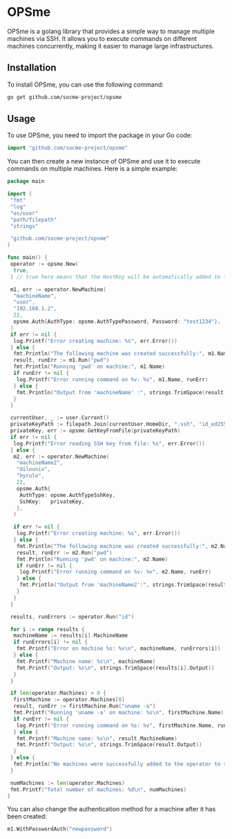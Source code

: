 # OPSme

OPSme is a golang library that provides a simple way to manage multiple machines via SSH. It allows you to execute commands on different machines concurrently, making it easier to manage large infrastructures.

## Installation

To install OPSme, you can use the following command:

```bash
go get github.com/socme-project/opsme
```

## Usage

To use OPSme, you need to import the package in your Go code:

```go
import "github.com/socme-project/opsme"
```

You can then create a new instance of OPSme and use it to execute commands on multiple machines. Here is a simple example:

```go
package main

import (
 "fmt"
 "log"
 "os/user"
 "path/filepath"
 "strings"

 "github.com/socme-project/opsme"
)

func main() {
 operator := opsme.New(
  true,
 ) // true here means that the HostKey will be automatically added to the known_hosts file

 m1, err := operator.NewMachine(
  "machineName",
  "user",
  "192.168.1.2",
  22,
  opsme.Auth{AuthType: opsme.AuthTypePassword, Password: "test1234"},
 )
 if err != nil {
  log.Printf("Error creating machine: %s", err.Error())
 } else {
  fmt.Println("The following machine was created successfully:", m1.Name)
  result, runErr := m1.Run("pwd")
  fmt.Println("Running 'pwd' on machine:", m1.Name)
  if runErr != nil {
   log.Printf("Error running command on %v: %v", m1.Name, runErr)
  } else {
   fmt.Println("Output from 'machineName' :", strings.TrimSpace(result.Output))
  }
 }

 currentUser, _ := user.Current()
 privateKeyPath := filepath.Join(currentUser.HomeDir, ".ssh", "id_ed25519")
 privateKey, err := opsme.GetKeyFromFile(privateKeyPath)
 if err != nil {
  log.Printf("Error reading SSH key from file: %s", err.Error())
 } else {
  m2, err := operator.NewMachine(
   "machineName2",
   "dilounix",
   "hyrule",
   22,
   opsme.Auth{
    AuthType: opsme.AuthTypeSshKey,
    SshKey:   privateKey,
   },
  )

  if err != nil {
   log.Printf("Error creating machine: %s", err.Error())
  } else {
   fmt.Println("The following machine was created successfully:", m2.Name)
   result, runErr := m2.Run("pwd")
   fmt.Println("Running 'pwd' on machine:", m2.Name)
   if runErr != nil {
    log.Printf("Error running command on %v: %v", m2.Name, runErr)
   } else {
    fmt.Println("Output from 'machineName2':", strings.TrimSpace(result.Output))
   }
  }
 }

 results, runErrors := operator.Run("id")

 for i := range results {
  machineName := results[i].MachineName
  if runErrors[i] != nil {
   fmt.Printf("Error on machine %s: %v\n", machineName, runErrors[i])
  } else {
   fmt.Printf("Machine name: %s\n", machineName)
   fmt.Printf("Output: %s\n", strings.TrimSpace(results[i].Output))
  }
 }

 if len(operator.Machines) > 0 {
  firstMachine := operator.Machines[0]
  result, runErr := firstMachine.Run("uname -a")
  fmt.Printf("Running 'uname -a' on machine: %s\n", firstMachine.Name)
  if runErr != nil {
   log.Printf("Error running command on %s: %v", firstMachine.Name, runErr)
  } else {
   fmt.Printf("Machine name: %s\n", result.MachineName)
   fmt.Printf("Output: %s\n", strings.TrimSpace(result.Output))
  }
 } else {
  fmt.Println("No machines were successfully added to the operator to run 'uname -a' on.")
 }

 numMachines := len(operator.Machines)
 fmt.Printf("Total number of machines: %d\n", numMachines)
}
```

You can also change the authentication method for a machine after it has been created:

```go
m1.WithPasswordAuth("newpassword")
```
